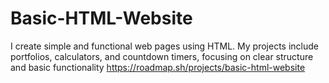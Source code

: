 # Basic-HTML-Website
I create simple and functional web pages using HTML. My projects include portfolios, calculators, and countdown timers, focusing on clear structure and basic functionality
https://roadmap.sh/projects/basic-html-website
